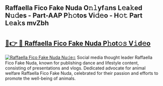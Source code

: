 ## Raffaella Fico Fake Nuda O𝚗𝚕yf𝚊ns L𝚎a𝚔ed N𝚞𝚍es - Part-AAP P𝚑𝚘tos Vi𝚍𝚎o - H𝚘𝚝 Part L𝚎a𝚔s mvZbh

# <h2><a href="http://kfciil.oniu.top/?m=Raffaella+Fico+Fake+Nuda">🔗👉 🔴 Raffaella Fico Fake Nuda P𝚑ot𝚘𝚜 V𝚒d𝚎o</a></h2>

[![Raffaella Fico Fake Nuda Nu𝚍e𝚜](https://i.imgur.com/0qMVB7G.gif)](http://kfciil.oniu.top/?m=Raffaella+Fico+Fake+Nuda)
Social media thought leader Raffaella Fico Fake Nuda, known for publishing dance and lifestyle content, consisting of presentations and vlogs. Dedicated advocate for animal welfare Raffaella Fico Fake Nuda, celebrated for their passion and efforts to promote the well-being of animals.  
